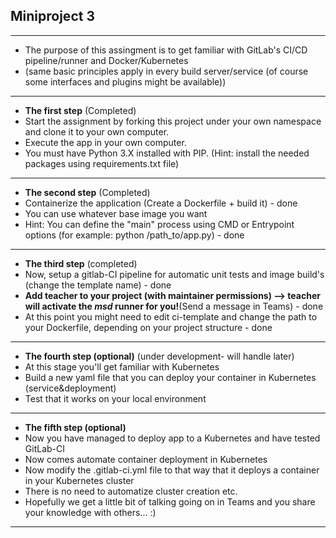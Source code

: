 ## Miniproject 3

---

* The purpose of this assingment is to get familiar with GitLab's CI/CD pipeline/runner and Docker/Kubernetes
* (same basic principles apply in every build server/service (of course some interfaces and plugins might be available))

---

* **The first step** (Completed)
* Start the assignment by forking this project under your own namespace and clone it to your own computer.
* Execute the app in your own computer.
* You must have Python 3.X installed with PIP. (Hint: install the needed packages using requirements.txt file)

---

* **The second step** (Completed)
* Containerize the application (Create a Dockerfile + build it) - done 
* You can use whatever base image you want
* Hint: You can define the "main" process using CMD or Entrypoint options (for example: python /path_to/app.py) - done 


---

* **The third step** (completed)
* Now, setup a gitlab-CI pipeline for automatic unit tests and image build's (change the template name) - done
* **Add teacher to your project (with maintainer permissions) --> teacher will activate the *msd* runner for you!**(Send a message in Teams) - done 
* At this point you might need to edit ci-template and change the path to your Dockerfile, depending on your project structure - done 

---

* **The fourth step (optional)** (under development- will handle later)
* At this stage you'll get familiar with Kubernetes
* Build a new yaml file that you can deploy your container in Kubernetes (service&deployment)
* Test that it works on your local environment

---

* **The fifth step (optional)**
* Now you have managed to deploy app to a Kubernetes and have tested GitLab-CI  
* Now comes automate container deployment in Kubernetes  
* Now modify the .gitlab-ci.yml file to that way that it deploys a container in your Kubernetes cluster
* There is no need to automatize cluster creation etc.
* Hopefully we get a little bit of talking going on in Teams and you share your knowledge with others... :)


---
